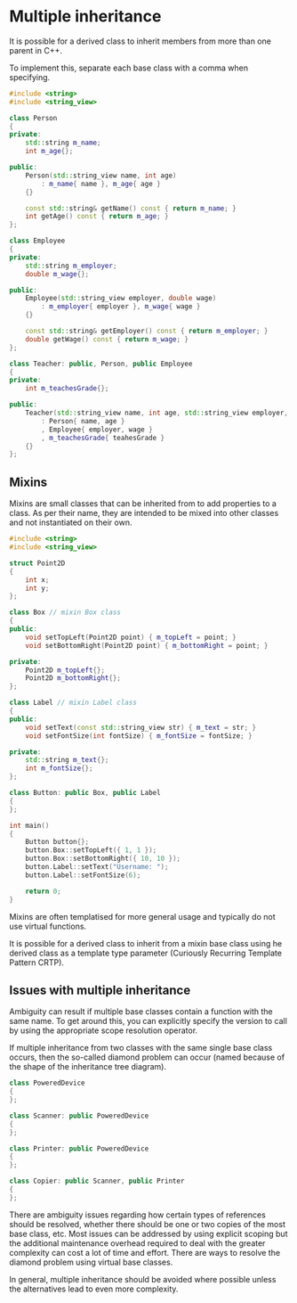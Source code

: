 # Multiple inheritance

It is possible for a derived class to inherit members from more than one parent in C++.

To implement this, separate each base class with a comma when specifying.

```cpp
#include <string>
#include <string_view>

class Person
{
private:
    std::string m_name;
    int m_age{};

public:
    Person(std::string_view name, int age)
        : m_name{ name }, m_age{ age }
    {}

    const std::string& getName() const { return m_name; }
    int getAge() const { return m_age; }
};

class Employee
{
private:
    std::string m_employer;
    double m_wage{};

public:
    Employee(std::string_view employer, double wage)
        : m_employer{ employer }, m_wage{ wage }
    {}

    const std::string& getEmployer() const { return m_employer; }
    double getWage() const { return m_wage; }
};

class Teacher: public, Person, public Employee
{
private:
    int m_teachesGrade{};

public:
    Teacher(std::string_view name, int age, std::string_view employer, double wage, int teachesGrade)
        : Person{ name, age }
        , Employee{ employer, wage }
        , m_teachesGrade{ teahesGrade }
    {}
};
```

## Mixins

Mixins are small classes that can be inherited from to add properties to a class.
As per their name, they are intended to be mixed into other classes and not instantiated on their own.

```cpp
#include <string>
#include <string_view>

struct Point2D
{
    int x;
    int y;
};

class Box // mixin Box class
{
public:
    void setTopLeft(Point2D point) { m_topLeft = point; }
    void setBottomRight(Point2D point) { m_bottomRight = point; }

private:
    Point2D m_topLeft{};
    Point2D m_bottomRight{};
};

class Label // mixin Label class
{
public:
    void setText(const std::string_view str) { m_text = str; }
    void setFontSize(int fontSize) { m_fontSize = fontSize; }

private:
    std::string m_text{};
    int m_fontSize{};
};

class Button: public Box, public Label 
{
};

int main()
{
    Button button{};
    button.Box::setTopLeft({ 1, 1 });
    button.Box::setBottomRight({ 10, 10 });
    button.Label::setText("Username: ");
    button.Label::setFontSize(6);

    return 0;
}
```

Mixins are often templatised for more general usage and typically do not use virtual functions.

It is possible for a derived class to inherit from a mixin base class using he derived class as a template type parameter (Curiously Recurring Template Pattern CRTP).

## Issues with multiple inheritance

Ambiguity can result if multiple base classes contain a function with the same name.
To get around this, you can explicitly specify the version to call by using the appropriate scope resolution operator.

If multiple inheritance from two classes with the same single base class occurs, then the so-called diamond problem can occur (named because of the shape of the inheritance tree diagram).

```cpp
class PoweredDevice
{
};

class Scanner: public PoweredDevice
{
};

class Printer: public PoweredDevice
{
};

class Copier: public Scanner, public Printer
{
};
```

There are ambiguity issues regarding how certain types of references should be resolved, whether there should be one or two copies of the most base class, etc.
Most issues can be addressed by using explicit scoping but the additional maintenance overhead required to deal with the greater complexity can cost a lot of time and effort.
There are ways to resolve the diamond problem using virtual base classes.

In general, multiple inheritance should be avoided where possible unless the alternatives lead to even more complexity.
